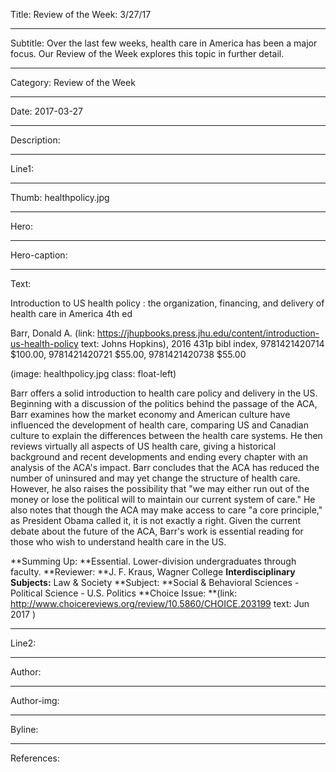 Title: Review of the Week: 3/27/17

----

Subtitle: Over the last few weeks, health care in America has been a major focus. Our Review of the Week explores this topic in further detail.

----

Category: Review of the Week

----

Date: 2017-03-27

----

Description: 

----

Line1: 

----

Thumb: healthpolicy.jpg

----

Hero: 

----

Hero-caption: 

----

Text: 

Introduction to US health policy : the organization, financing, and delivery of health care in America 4th ed

Barr, Donald A. (link: https://jhupbooks.press.jhu.edu/content/introduction-us-health-policy text: Johns Hopkins), 2016
431p bibl index,	9781421420714 $100.00, 9781421420721 $55.00, 9781421420738 $55.00

</p> 
(image: healthpolicy.jpg class: float-left) 
</p>

Barr offers a solid introduction to health care policy and delivery in the US. Beginning with a discussion of the politics behind the passage of the ACA, Barr examines how the market economy and American culture have influenced the development of health care, comparing US and Canadian culture to explain the differences between the health care systems. He then reviews virtually all aspects of US health care, giving a historical background and recent developments and ending every chapter with an analysis of the ACA's impact. Barr concludes that the ACA has reduced the number of uninsured and may yet change the structure of health care. However, he also raises the possibility that "we may either run out of the money or lose the political will to maintain our current system of care." He also notes that though the ACA may make access to care "a core principle," as President Obama called it, it is not exactly a right. Given the current debate about the future of the ACA, Barr's work is essential reading for those who wish to understand health care in the US.

**Summing Up: **Essential. Lower-division undergraduates through faculty.
**Reviewer: **J. F. Kraus, Wagner College
**Interdisciplinary Subjects:** Law & Society
**Subject: **Social & Behavioral Sciences - Political Science - U.S. Politics
**Choice Issue: **(link: http://www.choicereviews.org/review/10.5860/CHOICE.203199 text: Jun 2017 )

----

Line2: 

----

Author: 

----

Author-img: 

----

Byline: 

----

References: 